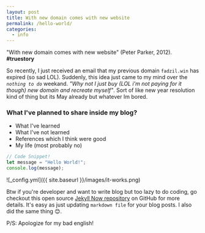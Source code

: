 ```yaml
---
layout: post
title: With new domain comes with new website
permalink: /hello-world/
categories:
  - info
---
```



"With new domain comes with new website" (Peter Parker, 2012). **#truestory**

So recently, I just received an email that my previous domain `fadzil.win` has expired (so sad LOL). Suddenly, this idea just came to my mind over the _`nothing to do`_ weekand. _"Why not I just buy (LOL i'm not paying for it though) new domain and recreate myself"_. Sort of like new year resolution kind of thing but its May already but whatever Im bored.


### What I've planned to share inside my blog?
* What I've learned
* What I've not learned
* References which I think were good
* My life (most probably no)


```js
// Code Snippet!
let message = "Hello World!";
console.log(message);
```

![_config.yml]({{ site.baseurl }}/images/it-works.png)

Btw if you're developer and want to write blog but too lazy to do coding, go checkout this open source [Jekyll Now repository](https://github.com/barryclark/jekyll-now) on GitHub for more details. It's easy as just updating `markdown file` for your blog posts. I also did the same thing 😊.

P/S: Apologize for my bad english!